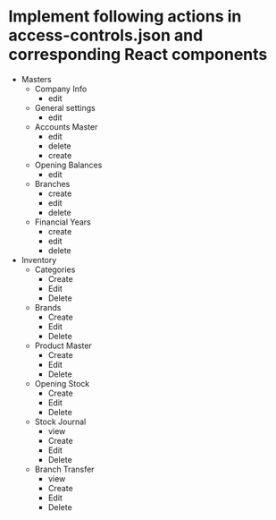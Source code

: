 # Implement following actions in access-controls.json and corresponding React components
- Masters
    - Company Info
        - edit
    - General settings
        - edit
    - Accounts Master
        - edit
        - delete
        - create
    - Opening Balances
        - edit
    - Branches
        - create
        - edit
        - delete
    - Financial Years
        - create
        - edit
        - delete
- Inventory
    - Categories
        - Create
        - Edit
        - Delete
    - Brands
        - Create
        - Edit
        - Delete
    - Product Master
        - Create
        - Edit
        - Delete
    - Opening Stock
        - Create
        - Edit
        - Delete
    - Stock Journal
        - view
        - Create
        - Edit
        - Delete
    - Branch Transfer
        - view
        - Create
        - Edit
        - Delete
